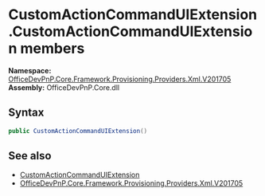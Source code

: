 # CustomActionCommandUIExtension.CustomActionCommandUIExtension members 
  

**Namespace:** [OfficeDevPnP.Core.Framework.Provisioning.Providers.Xml.V201705](OfficeDevPnP.Core.Framework.Provisioning.Providers.Xml.V201705.md)  
**Assembly:** OfficeDevPnP.Core.dll  
## Syntax
```C#
public CustomActionCommandUIExtension()
```
## See also
- [CustomActionCommandUIExtension](OfficeDevPnP.Core.Framework.Provisioning.Providers.Xml.V201705.CustomActionCommandUIExtension.md)
- [OfficeDevPnP.Core.Framework.Provisioning.Providers.Xml.V201705](OfficeDevPnP.Core.Framework.Provisioning.Providers.Xml.V201705.md)
